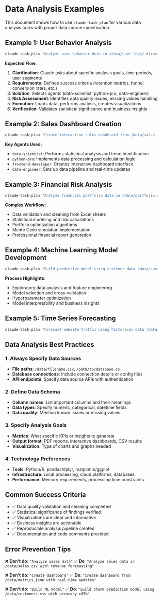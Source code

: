 # Data Analysis Examples

This document shows how to use `claude-task-plan` for various data analysis tasks with proper data source specification.

## Example 1: User Behavior Analysis

```bash
claude-task-plan "Analyze user behavior data in /data/user_logs/ directory containing CSV files with columns: user_id, timestamp, action, page_url. Generate comprehensive insights report with retention analysis, conversion funnel, and user segmentation. Output as PDF with visualizations using Python pandas and matplotlib."
```

**Expected Flow:**
1. **Clarification**: Claude asks about specific analysis goals, time periods, user segments
2. **Requirements**: Defines success criteria (retention metrics, funnel conversion rates, etc.)
3. **Solution**: Selects agents (data-scientist, python-pro, data-engineer)
4. **Risk Assessment**: Identifies data quality issues, missing values handling
5. **Execution**: Loads data, performs analysis, creates visualizations
6. **Verification**: Validates statistical significance and business insights

## Example 2: Sales Dashboard Creation

```bash
claude-task-plan "Create interactive sales dashboard from /data/sales.json with schema {date, region, product, revenue, quantity}. Build real-time KPI monitoring with revenue trends, regional performance comparison, and product analytics. Use Python, Plotly, and Streamlit for web interface."
```

**Key Agents Used:**
- `data-scientist`: Performs statistical analysis and trend identification
- `python-pro`: Implements data processing and calculation logic
- `frontend-developer`: Creates interactive dashboard interface
- `data-engineer`: Sets up data pipeline and real-time updates

## Example 3: Financial Risk Analysis

```bash
claude-task-plan "Analyze financial portfolio data in /data/portfolio.xlsx sheets: stocks, bonds, options. Calculate Value at Risk (VaR), portfolio optimization, correlation analysis. Generate risk assessment report with Monte Carlo simulations using Python scipy and numpy."
```

**Complex Workflow:**
- Data validation and cleaning from Excel sheets
- Statistical modeling and risk calculations
- Portfolio optimization algorithms
- Monte Carlo simulation implementation
- Professional financial report generation

## Example 4: Machine Learning Model Development

```bash
claude-task-plan "Build predictive model using customer data /data/customers.csv with features: age, income, purchase_history, demographics. Predict customer churn probability. Include feature engineering, model selection, hyperparameter tuning, and performance evaluation. Output model artifacts and evaluation report."
```

**Process Highlights:**
- Exploratory data analysis and feature engineering
- Model selection and cross-validation
- Hyperparameter optimization
- Model interpretability and business insights

## Example 5: Time Series Forecasting

```bash
claude-task-plan "Forecast website traffic using historical data /data/traffic_logs.csv with columns: timestamp, page_views, unique_visitors, bounce_rate. Create 30-day forecast with confidence intervals. Use ARIMA, Prophet, or LSTM models. Generate forecast report with model comparison and recommendations."
```

## Data Analysis Best Practices

### 1. Always Specify Data Sources
- **File paths**: `/data/filename.csv`, `/path/to/database.db`
- **Database connections**: Include connection details or config files
- **API endpoints**: Specify data source APIs with authentication

### 2. Define Data Schema
- **Column names**: List important columns and their meanings
- **Data types**: Specify numeric, categorical, datetime fields
- **Data quality**: Mention known issues or missing values

### 3. Specify Analysis Goals
- **Metrics**: What specific KPIs or insights to generate
- **Output format**: PDF reports, interactive dashboards, CSV results
- **Visualization**: Type of charts and graphs needed

### 4. Technology Preferences
- **Tools**: Python/R, pandas/dplyr, matplotlib/ggplot
- **Infrastructure**: Local processing, cloud platforms, databases
- **Performance**: Memory requirements, processing time constraints

## Common Success Criteria

- ✅ Data quality validation and cleaning completed
- ✅ Statistical significance of findings verified
- ✅ Visualizations are clear and informative
- ✅ Business insights are actionable
- ✅ Reproducible analysis pipeline created
- ✅ Documentation and code comments provided

## Error Prevention Tips

❌ **Don't do**: `"Analyze sales data"`
✅ **Do**: `"Analyze sales data in /data/sales.csv with revenue forecasting"`

❌ **Don't do**: `"Create dashboard"`
✅ **Do**: `"Create dashboard from /data/metrics.json with real-time updates"`

❌ **Don't do**: `"Build ML model"`
✅ **Do**: `"Build churn prediction model using /data/customers.csv with accuracy >85%"`